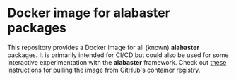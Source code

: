 # Docker image for alabaster packages

This repository provides a Docker image for all (known) **alabaster** packages.
It is primarily intended for CI/CD but could also be used for some interactive experimentation with the **alabaster** framework.
Check out [these instructions](https://github.com/ArtifactDB/alabaster-docker/pkgs/container/alabaster-docker%2Fbuilder) for pulling the image from GitHub's container registry.
